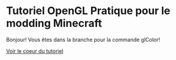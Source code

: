 Tutoriel OpenGL Pratique pour le modding Minecraft
==================================================

Bonjour! Vous êtes dans la branche pour la commande glColor!

[Voir le coeur du tutoriel](src/main/java/fr/minecraftforgefrance/tutorial/client/ClientEventHandler.java#L21)